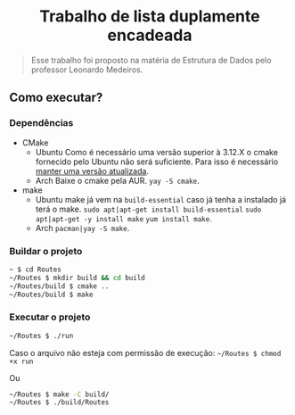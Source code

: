 # <h1 align="center">Trabalho de lista duplamente encadeada</h1>

> Esse trabalho foi proposto na matéria de Estrutura de Dados pelo
> professor Leonardo Medeiros.

## Como executar?

### Dependências

- CMake
  - Ubuntu
    Como é necessário uma versão superior à 3.12.X o cmake fornecido pelo Ubuntu
    não será suficiente. Para isso é necessário [manter uma versão atualizada](https://anglehit.com/how-to-install-the-latest-version-of-cmake-via-command-line/).
  - Arch
    Baixe o cmake pela AUR. `yay -S cmake`.
- make
  - Ubuntu
    make já vem na `build-essential` caso já tenha a instalado já terá o make.
    `sudo apt|apt-get install build-essential`
    `sudo apt|apt-get -y install make`
    `yum install make`.
  - Arch
    `pacman|yay -S make`.

### Buildar o projeto

```sh
~ $ cd Routes
~/Routes $ mkdir build && cd build
~/Routes/build $ cmake ..
~/Routes/build $ make
```

### Executar o projeto

```sh
~/Routes $ ./run
```

Caso o arquivo não esteja com permissão de execução: `~/Routes $ chmod +x run`

Ou

```sh
~/Routes $ make -C build/
~/Routes $ ./build/Routes
```
